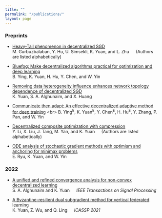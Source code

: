 ```yaml
---
title: ""
permalink: "/publications/"
layout: page
---
```


### Preprints

- [Heavy-Tail phenomenon in decentralized SGD](https://arxiv.org/abs/2205.06689) <br>
  M. Gurbuzbalaban, Y. Hu, U. Simsekli, K. Yuan, and L. Zhu &emsp; (Authors are listed alphabetically)

- [Bluefog: Make decentralized algorithms practical for optimization and deep learning](https://arxiv.org/abs/2111.04287) <br>
  B. Ying, K. Yuan, H. Hu, Y. Chen, and W. Yin 
  
- [Removing data heterogeneity influence enhances network topology dependence of decentralized SGD](https://arxiv.org/abs/2105.08023) <br>
  K. Yuan, S. A. Alghunaim, and X. Huang 
  
- [Communicate then adapt: An effective decentralized adaptive method for deep training](https://openreview.net/forum?id=m716e-0clj&referrer=%5Bthe%20profile%20of%20Wotao%20Yin%5D(%2Fprofile%3Fid%3D~Wotao_Yin1)) <br>
  B. Ying<sup>E</sup>, K. Yuan<sup>E</sup>, Y. Chen<sup>E</sup>, H. Hu<sup>E</sup>, Y. Zhang, P. Pan, and W. Yin
  
- [Decentralized composite optimization with compression](https://arxiv.org/abs/2108.04448) <br>
  Y. Li, X. Liu, J. Tang, M. Yan, and K. Yuan &emsp; (Authors are listed alphabetically)
  
- [ODE analysis of stochastic gradient methods with optimism and anchoring for minimax problems](https://arxiv.org/abs/1905.10899) <br>
  E. Ryu, K. Yuan, and W. Yin


### 2022 

- [A unified and refined convergence analysis for non-convex decentralized learning](https://arxiv.org/abs/2110.09993) <br>
  S. A. Alghunaim and K. Yuan &emsp; *IEEE Transactions on Signal Processing*
  
- [A Byzantine-resilient dual subgradient method for vertical federated learning](https://ieeexplore.ieee.org/abstract/document/9747270/) <br>
  K. Yuan, Z. Wu, and Q. Ling &emsp; *ICASSP 2021*



<!-- ## Features

 - supports dark mode on macOS Mojave
 - optional sidebar
 - MathJax support
 - no external ressources
 - included archive page
 - supports pagination
 - feed generation
 - responsive
 - syntax highlighting
 - supports comments via [disqus](https://disqus.com/) or [isso](http://posativ.org/isso/)

## Based on

- [Hyde](https://github.com/poole/hyde)
- [Minima](https://github.com/jekyll/minima)
- [Lagrange](https://github.com/LeNPaul/Lagrange)
- [Font Awesome](http://fontawesome.io/)
- [KaTeX](https://katex.org/)
- [Pygments](https://github.com/richleland/pygments-css)

## Installation (jekyll-remote-theme method)

You can use this theme with the `jekyll-remote-theme` plugin. Just create an empty repo, copy over the `index.html` file and add this to your `_config.yml`:

```yaml
remote_theme: niklasbuschmann/contrast@v2.11

plugins:
  - jekyll-remote-theme
```

Note: to enable icons you also need to copy over the `_data` folder.

## Config

Your `_config.yml` could for example look like this:

```yaml
title: "Blog Title"
author: "Blog Author"
description: "My personal blog about ... something"
permalink: /:title/
lang: "en"
excerpt_separator: "\n\n\n"
date_format: "%B %d, %Y"

# Layout

show_excerpts: true        # show article excerpts on the home page
show_frame: true           # adds a gray frame to the site
show_sidebar: false        # show a sidebar instead of the usual header

# Menu

navigation:                # accepts {file, title, url, icon, sidebaricon}
  - {file: "index.html"}
  - {file: "README.md"}

external:                  # shows a footer with social links - for available icons see fontawesome.com/icons
  - {title: Mail, icon: envelope, url: "mailto:niklasbuschmann@users.noreply.github.com"}
  - {title: Github, icon: github, url: "https://github.com/niklasbuschmann/contrast"}
  - {title: Subscribe, icon: rss, url: "/feed.xml"}

comments:
#  disqus_shortname: ""    # see https://disqus.com/
#  isso_domain: ""         # see https://posativ.org/isso/

plugins:
 - jekyll-feed

```

## MathJax

Contrast comes preinstalled with a leightweight alternative to MathJax called [KaTeX](https://katex.org/). To display equations in a post simply set `mathjax: true` in the article's front matter.

## License

[public domain](http://unlicense.org/)

## Screenshots

![screenshot](https://user-images.githubusercontent.com/4943215/109431850-cd711780-7a08-11eb-8601-2763f2ee6bb4.png)

![screenshot](https://user-images.githubusercontent.com/4943215/109431832-b6cac080-7a08-11eb-9c5e-a058680c23a1.png)

![screenshot](https://user-images.githubusercontent.com/4943215/73125194-5f0b8b80-3fa4-11ea-805c-8387187503ad.png) -->
